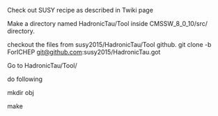 Check out SUSY recipe as described in Twiki page

Make a directory named HadronicTau/Tool inside CMSSW_8_0_10/src/ directory. 

checkout the files from susy2015/HadronicTau/Tool github.
git clone -b ForICHEP git@github.com:susy2015/HadronicTau.got

Go to HadronicTau/Tool/

do following

mkdir obj

make
